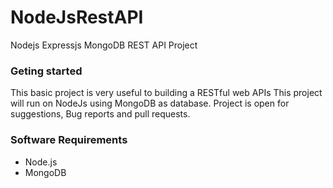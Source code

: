 # NodeJsRestAPI

Nodejs Expressjs MongoDB  REST API Project

###  Geting started

This basic project is very useful to building a RESTful web APIs
This project will run on NodeJs using MongoDB as database. Project is open for suggestions, Bug reports and pull requests.

### Software Requirements
* Node.js
* MongoDB
